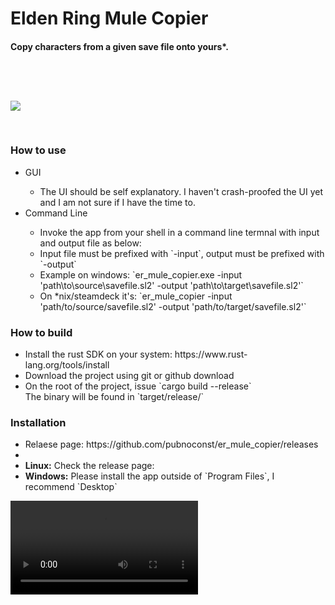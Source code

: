 <h1>Elden Ring Mule Copier</h1>

<h4>
    Copy characters from a given save file onto yours*.
</h4>


<image style="margin-top: 60px; margin-bottom: 30px" src="https://i.imgur.com/uKPzDbp.png">

<h3>How to use</h3>
<ul>
<li> GUI </li>
    <ul>
        <li> The UI should be self explanatory. I haven't crash-proofed the UI yet and I am not sure if I have the time to. </li> 
    </ul>
    <li>Command Line</li>
    <ul>
        <li> Invoke the app from your shell in a command line termnal with input and output file as below:</li>
        <li> Input file must be prefixed with `-input`, output must be prefixed with `-output`</li>
        <li> Example on windows: `er_mule_copier.exe -input 'path\to\source\savefile.sl2' -output 'path\to\target\savefile.sl2'`</li>
        <li> On *nix/steamdeck it's: 
        `er_mule_copier -input 'path/to/source/savefile.sl2' -output 'path/to/target/savefile.sl2'`
    </ul>
</ul>

<h3>How to build</h3>

<ul>
    <li>Install the rust SDK on your system: <a>https://www.rust-lang.org/tools/install</a></li>
    <li>Download the project using git or github download</li>
    <li>On the root of the project, issue `cargo build --release`</li>
    </li>The binary will be found in `target/release/`
</ul>

<h3>Installation</h3>
<ul>
    <li>Relaese page: <a>https://github.com/pubnoconst/er_mule_copier/releases</a><li>
    <li><b>Linux:</b> Check the release page: </li> 
    <li><b>Windows:</b> Please install the app outside of `Program Files`, I recommend `Desktop`</li>
</ul>
<video src="https://i.imgur.com/tuzkSPC.mp4">


<footer>
<hr>
<b>Disclaimer:</b> *This software comes with no guarantee and liability, back up your save file and use this at your own risk. I hold no liability for any unwanted outcomes of using this software. 

<p><b>Acknowledgements: </b> This project would not be possible without <a>https://github.com/BenGrn/EldenRingSaveCopier</a> since I used the magic constants from that repo. I wanted this save copier to work on Linux and decided to port the app.
</footer>

